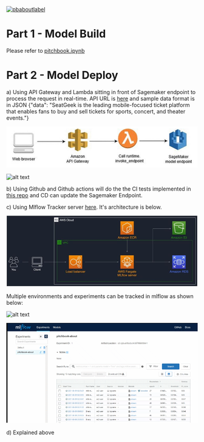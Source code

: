 [![pbaboutlabel](https://github.com/pbdata/pbaboutlabel/actions/workflows/python-app.yml/badge.svg)](https://github.com/pbdata/pbaboutlabel/actions/workflows/python-app.yml)

# Part 1 - Model Build
Please refer to [pitchbook.ipynb](https://github.com/pbdata/pbaboutlabel/blob/main/pitchbook.ipynb)

# Part 2 - Model Deploy
a) Using API Gateway and Lambda sitting in front of Sagemaker endpoint to process the request in real-time.  API URL is [here](https://kprzr6eot5.execute-api.us-east-1.amazonaws.com/prod/predictaboutlabel) and sample data format is in JSON {"data": "SeatGeek is the leading mobile-focused ticket platform that enables fans to buy and sell tickets for sports, concert, and theater events."}

![alt text](https://github.com/pbdata/pbaboutlabel/blob/main/img/sagemaker%20archtecture.jpg " ")

![alt text](https://github.com/pbdata/pbaboutlabel/blob/main/img/pb-api.gif " ")

b) Using Github and Github actions will do the the CI tests implemented in [this repo](https://github.com/pbdata/pbaboutlabel) and CD can update the Sagemaker Endpoint.

c) Using Mlflow Tracker server [here](http://mlflo-mlflo-kg1i011s8hid-60b8dc955cae2952.elb.us-east-1.amazonaws.com).  It's architecture is below.

![alt text](https://github.com/pbdata/pbaboutlabel/blob/main/img/mlflow%20architecture.JPG " ")

Multiple environments and experiments can be tracked in mlflow as shown below:

![alt text](https://github.com/pbdata/pbaboutlabel/blob/main/img/mlflow%20experiment.gif " ")

![alt text](https://github.com/pbdata/pbaboutlabel/blob/main/img/mlflow%20environments.gif " ")

d) Explained above
